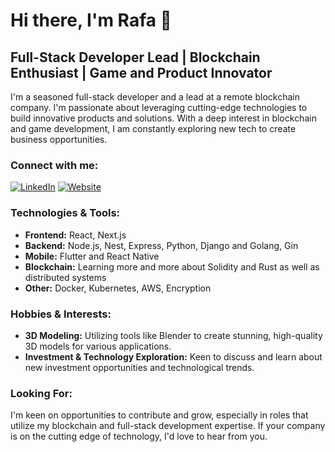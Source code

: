 # Hi there, I'm Rafa 👋

## Full-Stack Developer Lead | Blockchain Enthusiast | Game and Product Innovator

I'm a seasoned full-stack developer and a lead at a remote blockchain company. I'm passionate about leveraging cutting-edge technologies to build innovative products and solutions. With a deep interest in blockchain and game development, I am constantly exploring new tech to create business opportunities.

### Connect with me:
[![LinkedIn](https://img.shields.io/badge/LinkedIn-Rafa-blue?style=flat-square&logo=linkedin)]([https://www.linkedin.com/in/rafagomesdev](https://www.linkedin.com/in/rafagomesdev))
[![Website](https://img.shields.io/badge/Website-www.yourwebsite.com-blue?style=flat-square)]([http://www.rafagomes.dev](https://rafagomes.dev))

### Technologies & Tools:
- **Frontend:** React, Next.js
- **Backend:** Node.js, Nest, Express, Python, Django and Golang, Gin
- **Mobile:** Flutter and React Native
- **Blockchain:** Learning more and more about Solidity and Rust as well as distributed systems
- **Other:** Docker, Kubernetes, AWS, Encryption

### Hobbies & Interests:
- **3D Modeling:** Utilizing tools like Blender to create stunning, high-quality 3D models for various applications.
- **Investment & Technology Exploration:** Keen to discuss and learn about new investment opportunities and technological trends.

### Looking For:
I'm keen on opportunities to contribute and grow, especially in roles that utilize my blockchain and full-stack development expertise. If your company is on the cutting edge of technology, I'd love to hear from you.
